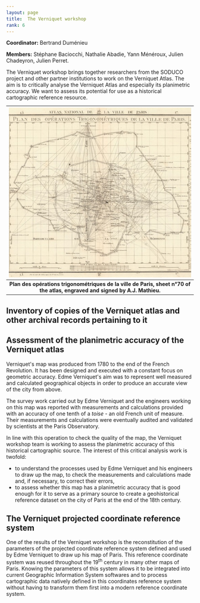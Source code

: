 ```yaml
---
layout: page
title:  The Verniquet workshop
rank: 6
---
```


**Coordinator:** Bertrand Duménieu

**Members:** Stéphane Baciocchi, Nathalie Abadie, Yann Ménéroux, Julien Chadeyron, Julien Perret.

The Verniquet workshop brings together researchers from the SODUCO project and other partner institutions to work on the Verniquet Atlas. The aim is to critically analyse the Verniquet Atlas and especially its planimetric accuracy. We want to assess its potential for use as a historical cartographic reference resource.

| ![Verniquet trigonometric works](./public/images/VerniquetOpTrigo.jpg) |
|:--:|
| <b>Plan des opérations trigonométriques de la ville de Paris, sheet n°70 of the atlas, engraved and signed by A.J. Mathieu.</b>|

## Inventory of copies of the Verniquet atlas and other archival records pertaining to it

## Assessment of the planimetric accuracy of the Verniquet atlas

Verniquet's map was produced from 1780 to the end of the French Revolution. It has been designed and executed with a constant focus on geometric accuracy. Edme Verniquet's aim was to represent well measured and calculated geographical objects in order to produce an accurate view of the city from above. 

The survey work carried out by Edme Verniquet and the engineers working on this map was reported with measurements and calculations provided with an accuracy of one tenth of a *toise* - an old French unit of measure. Their measurements and calculations were eventually audited and validated by scientists at the Paris Observatory.

In line with this operation to check the quality of the map, the Verniquet workshop team is working to assess the planimetric accuracy of this historical cartographic source. The interest of this critical analysis work is twofold:
- to understand the processes used by Edme Verniquet and his engineers to draw up the map, to check the measurements and calculations made and, if necessary, to correct their errors,
- to assess whether this map has a planimetric accuracy that is good enough for it to serve as a primary source to create a geohistorical reference dataset on the city of Paris at the end of the 18th century.

## The Verniquet projected coordinate reference system

One of the results of the Verniquet workshop is the reconstitution of the parameters of the projected coordinate reference system defined and used by Edme Verniquet to draw up his map of Paris. This reference coordinate system was reused throughout the 19<sup>th</sup> century in many other maps of Paris. Knowing the parameters of this system allows it to be integrated into current Geographic Information System softwares and to process cartographic data natively defined in this coordinates reference system without having to transform them first into a modern reference coordinate system. 

